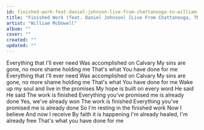 ```yaml
---
id: finished-work-feat-daniel-johnson-live-from-chattanooga-tn-william-mcdowell
title: "Finished Work (feat. Daniel Johnson) [Live From Chattanooga, TN]"
artist: "William McDowell"
album: ""
cover: ""
created: ""
updated: ""
---
```


Everything that I'll ever need
Was accomplished on Calvary
My sins are gone, no more shame holding me
That's what You have done for me
Everything that I'll ever need
Was accomplished on Calvary
My sins are gone, no more shame holding me
That's what You have done for me
Wake up my soul and live in the promises
My hope is built on every word He said
He said
The work is finished
Everything you've promised me is already done
Yes, we've already won
The work is finished
Everything you've promised me is already done
So I'm resting in the finished work
Now I believe
And now I receive
By faith it is happening
I'm already healed, I'm already free
That's what you have done for me